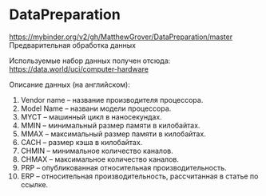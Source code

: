 # DataPreparation
https://mybinder.org/v2/gh/MatthewGrover/DataPreparation/master
Предварительная обработка данных

Используемые набор данных получен отсюда: https://data.world/uci/computer-hardware

Описание данных (на английском):
1. Vendor name – название производителя процессора.
2. Model Name – названи модели процессора.
3. MYCT – машинный цикл в наносекундах.
4. MMIN – минимальный размер памяти в килобайтах.
5. MMAX – максимальный размер памяти в килобайтах.
6. CACH – размер кэша в килобайтах.
7. CHMIN – минимальное количество каналов.
8. CHMAX – максимальное  количество каналов.
9. PRP – опубликованная относительная производительность.
10. ERP – относительная производительность, рассчитанная в статье по ссылке.
